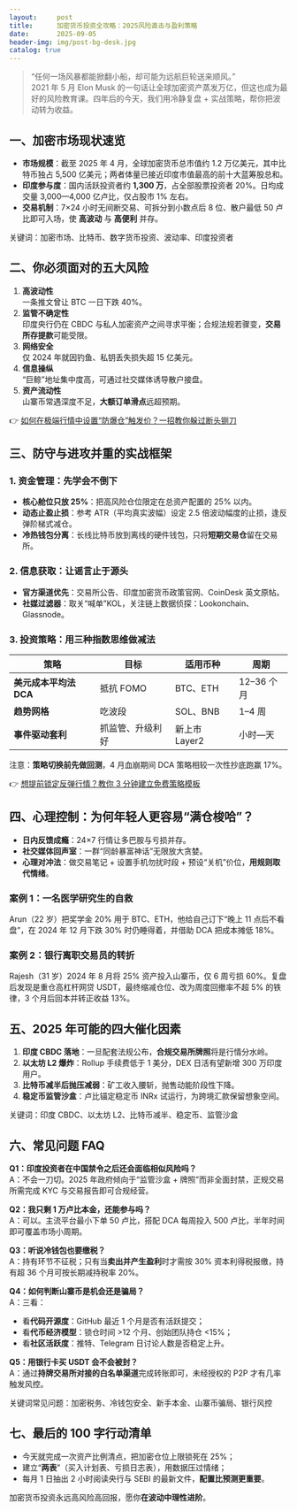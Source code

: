 ```yaml
---
layout:     post
title:      加密货币投资全攻略：2025风险直击与盈利策略
date:       2025-09-05
header-img: img/post-bg-desk.jpg
catalog: true
---
```


> “任何一场风暴都能掀翻小船，却可能为远航巨轮送来顺风。”  
> 2021 年 5 月 Elon Musk 的一句话让全球加密资产蒸发万亿，但这也成为最好的风险教育课。四年后的今天，我们用冷静复盘 + 实战策略，帮你把波动转为收益。

## 一、加密市场现状速览

- **市场规模**：截至 2025 年 4 月，全球加密货币总市值约 1.2 万亿美元，其中比特币独占 5,500 亿美元；两者体量已接近印度市值最高的前十大蓝筹股总和。  
- **印度参与度**：国内活跃投资者约 **1,300 万**，占全部股票投资者 20%。日均成交量 3,000—4,000 亿卢比，仅占股市 1% 左右。  
- **交易机制**：7×24 小时无间断交易、可拆分到小数点后 8 位、散户最低 50 卢比即可入场，使 **高波动** 与 **高便利** 并存。

关键词：加密市场、比特币、数字货币投资、波动率、印度投资者

## 二、你必须面对的五大风险

1. **高波动性**  
   一条推文曾让 BTC 一日下跌 40%。  
2. **监管不确定性**  
   印度央行仍在 CBDC 与私人加密资产之间寻求平衡；合规法规若骤变，**交易所存提款**可能受限。  
3. **网络安全**  
   仅 2024 年就因钓鱼、私钥丢失损失超 15 亿美元。  
4. **信息操纵**  
   “巨鲸”地址集中度高，可通过社交媒体诱导散户接盘。  
5. **资产流动性**  
   山寨币常遇深度不足，**大额订单滑点**远超预期。

👉 [如何在极端行情中设置“防爆仓”触发价？一招教你躲过断头铡刀](https://okxdog.com/)

## 三、防守与进攻并重的实战框架

### 1. 资金管理：先学会不倒下

- **核心舱位只放 25%**：把高风险仓位限定在总资产配置的 25% 以内。  
- **动态止盈止损**：参考 ATR（平均真实波幅）设定 2.5 倍波动幅度的止损，逢反弹阶梯式减仓。  
- **冷热钱包分离**：长线比特币放到离线的硬件钱包，只将**短期交易仓**留在交易所。

### 2. 信息获取：让谣言止于源头

- **官方渠道优先**：交易所公告、印度加密货币政策官网、CoinDesk 英文原帖。  
- **社媒过滤器**：取关“喊单”KOL，关注链上数据侦探：Lookonchain、Glassnode。  

### 3. 投资策略：用三种指数思维做减法

| 策略 | 目标 | 适用币种 | 周期 |
|---|---|---|---|
| **美元成本平均法 DCA** | 抵抗 FOMO | BTC、ETH | 12–36 个月 |
| **趋势网格** | 吃波段 | SOL、BNB | 1–4 周 |
| **事件驱动套利** | 抓监管、升级利好 | 新上市 Layer2 | 小时—天 |

注意：**策略切换前先做回测**，4 月血崩期间 DCA 策略相较一次性抄底跑赢 17%。

👉 [想提前锁定反弹行情？教你 3 分钟建立免费策略模板](https://okxdog.com/)

## 四、心理控制：为何年轻人更容易“满仓梭哈”？

- **日内反馈成瘾**：24×7 行情让多巴胺与亏损并存。  
- **社交媒体回声室**：一群“同龄暴富神话”无限放大贪婪。  
- **心理对冲法**：做交易笔记 + 设置手机勿扰时段 + 预设“关机”价位，**用规则取代情绪**。

### 案例 1：一名医学研究生的自救

Arun（22 岁）把奖学金 20% 用于 BTC、ETH，他给自己订下“晚上 11 点后不看盘”，在 2024 年 12 月下跌 30% 时仍睡得着，并借助 DCA 把成本摊低 18%。

### 案例 2：银行离职交易员的转折

Rajesh（31 岁）2024 年 8 月将 25% 资产投入山寨币，仅 6 周亏损 60%。复盘后发现是重仓高杠杆网贷 USDT，最终缩减仓位、改为周度回撤率不超 5% 的铁律，3 个月后回本并转正收益 13%。

## 五、2025 年可能的四大催化因素

1. **印度 CBDC 落地**：一旦配套法规公布，**合规交易所牌照**将是行情分水岭。  
2. **以太坊 L2 爆炸**：Rollup 手续费低于 1 美分，DEX 日活有望新增 300 万印度用户。  
3. **比特币减半后抛压减弱**：矿工收入腰斩，抛售动能阶段性下降。  
4. **稳定币监管沙盒**：卢比锚定稳定币 INRx 试运行，为跨境汇款保留想象空间。

关键词：印度 CBDC、以太坊 L2、比特币减半、稳定币、监管沙盒

## 六、常见问题 FAQ

**Q1：印度投资者在中国禁令之后还会面临相似风险吗？**  
A：不会一刀切。2025 年政府倾向于“监管沙盒 + 牌照”而非全面封禁，正规交易所需完成 KYC 与交易报告即可合规经营。

**Q2：我只剩 1 万卢比本金，还能参与吗？**  
A：可以。主流平台最小下单 50 卢比，搭配 DCA 每周投入 500 卢比，半年时间即可覆盖市场小周期。

**Q3：听说冷钱包也要缴税？**  
A：持有环节不征税；只有当**卖出并产生盈利**时才需按 30% 资本利得税报缴，持有超 36 个月可按长期减持税率 20%。

**Q4：如何判断山寨币是机会还是骗局？**  
A：三看：  
- 看**代码开源度**：GitHub 最近 1 个月是否有活跃提交；  
- 看**代币经济模型**：锁仓时间 >12 个月、创始团队持仓 <15%；  
- 看**社区活跃度**：推特、Telegram 日讨论人数是否稳定上升。

**Q5：用银行卡买 USDT 会不会被封？**  
A：通过**持牌交易所对接的白名单渠道**完成转账即可，未经授权的 P2P 才有几率触发风控。

关键词常见问题：加密税务、冷钱包安全、新手本金、山寨币骗局、银行风控

## 七、最后的 100 字行动清单

- 今天就完成一次资产比例清点，把加密仓位上限锁死在 25%；  
- 建立“**两表**”（买入计划表、亏损日志表），用数据压过情绪；  
- 每月 1 日抽出 2 小时阅读央行与 SEBI 的最新文件，**配置比预测更重要**。

加密货币投资永远高风险高回报，愿你**在波动中理性进阶**。